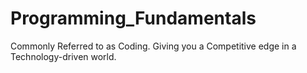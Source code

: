 # Programming_Fundamentals
Commonly Referred to as Coding. Giving you a Competitive edge in a Technology-driven world.
